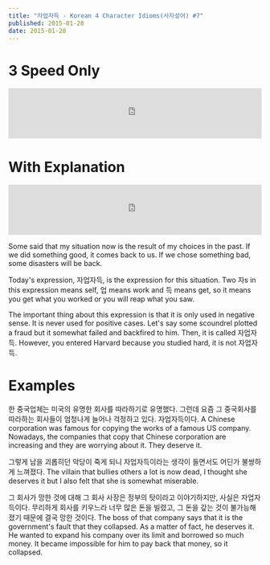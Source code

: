 ```yaml
---
title: "자업자득 - Korean 4 Character Idioms(사자성어) #7"
published: 2015-01-28
date: 2015-01-28
---
```


#  3 Speed Only

<iframe id="audio_iframe" src="https://www.podbean.com/media/player/4bmkd-536a40/initByJs/1/auto/1?skin=4" width="100%" height="100" frameborder="0" scrolling="no"></iframe>

#  With Explanation

<iframe id="audio_iframe" src="https://www.podbean.com/media/player/8b5se-536a42/initByJs/1/auto/1?skin=4" width="100%" height="100" frameborder="0" scrolling="no"></iframe>

Some said that my situation now is the result of my choices in the past. If we did something good, it comes back to us. If we chose something bad, some disasters will be back.

Today's expression, 자업자득, is the expression for this situation. Two 자s in this expression means self, 업 means work and 득 means get, so it means you get what you worked or you will reap what you saw.

The important thing about this expression is that it is only used in negative sense. It is never used for positive cases. Let's say some scoundrel plotted a fraud but it somewhat failed and backfired to him. Then, it is called 자업자득. However, you entered Harvard because you studied hard, it is not 자업자득.

#  Examples

한 중국업체는 미국의 유명한 회사를 따라하기로 유명했다. 그런데 요즘 그 중국회사를 따라하는 회사들이 엄청나게 늘어나 걱정하고 있다. 자업자득이다.
A Chinese corporation was famous for copying the works of a famous US company. Nowadays, the companies that copy that Chinese corporation are increasing and they are worrying about it. They deserve it.

그렇게 남을 괴롭히던 악당이 죽게 되니 자업자득이라는 생각이 들면서도 어딘가 불쌍하게 느껴졌다.
The villain that bullies others a lot is now dead, I thought she deserves it but I also felt that she is somewhat miserable.

그 회사가 망한 것에 대해 그 회사 사장은 정부의 탓이라고 이야기하지만, 사실은 자업자득이다. 무리하게 회사를 키우느라 너무 많은 돈을 빌렸고, 그 돈을 갚는 것이 불가능해졌기 때문에 결국 망한 것이다.
The boss of that company says that it is the government's fault that they collapsed. As a matter of fact, he deserves it. He wanted to expand his company over its limit and borrowed so much money. It became impossible for him to pay back that money, so it collapsed.